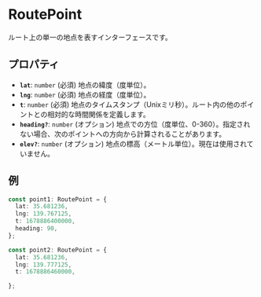 # RoutePoint

ルート上の単一の地点を表すインターフェースです。

## プロパティ

*   **`lat`**: `number` (必須)
    地点の緯度（度単位）。
*   **`lng`**: `number` (必須)
    地点の経度（度単位）。
*   **`t`**: `number` (必須)
    地点のタイムスタンプ（Unixミリ秒）。ルート内の他のポイントとの相対的な時間関係を定義します。
*   **`heading?`**: `number` (オプション)
    地点での方位（度単位、0-360）。指定されない場合、次のポイントへの方向から計算されることがあります。
*   **`elev?`**: `number` (オプション)
    地点の標高（メートル単位）。現在は使用されていません。

## 例

```typescript
const point1: RoutePoint = {
  lat: 35.681236,
  lng: 139.767125,
  t: 1678886400000,
  heading: 90,
};

const point2: RoutePoint = {
  lat: 35.681236,
  lng: 139.777125,
  t: 1678886460000,

};
``` 